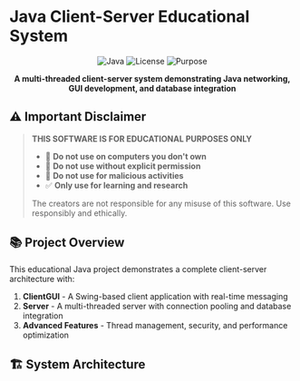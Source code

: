 # Java Client-Server Educational System

<div align="center">

![Java](https://img.shields.io/badge/Java-17+-blue.svg)
![License](https://img.shields.io/badge/License-MIT-green.svg)
![Purpose](https://img.shields.io/badge/Purpose-Educational-orange.svg)

**A multi-threaded client-server system demonstrating Java networking, GUI development, and database integration**

</div>

## ⚠️ Important Disclaimer

> **THIS SOFTWARE IS FOR EDUCATIONAL PURPOSES ONLY**
> 
> - 🚫 **Do not use on computers you don't own**
> - 🚫 **Do not use without explicit permission**
> - 🚫 **Do not use for malicious activities**
> - ✅ **Only use for learning and research**
> 
> The creators are not responsible for any misuse of this software. Use responsibly and ethically.

## 📚 Project Overview

This educational Java project demonstrates a complete client-server architecture with:

1. **ClientGUI** - A Swing-based client application with real-time messaging
2. **Server** - A multi-threaded server with connection pooling and database integration
3. **Advanced Features** - Thread management, security, and performance optimization

## 🏗️ System Architecture

